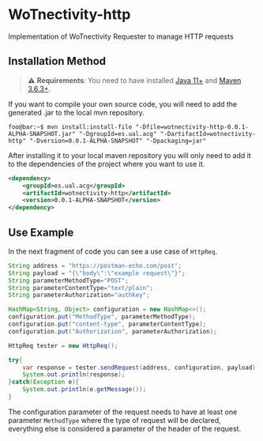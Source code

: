# WoTnectivity-http
Implementation of WoTnectivity Requester to manage HTTP requests

## Installation Method

> :warning: **Requirements**: You need to have installed [Java 11+](https://openjdk.java.net/projects/jdk/11/) and [Maven 3.6.3+](http://maven.apache.org).

If you want to compile your own source code, you will need to add the generated .jar to the local mvn repository.

```console
foo@bar:~$ mvn install:install-file "-Dfile=wotnectivity-http-0.0.1-ALPHA-SNAPSHOT.jar" "-DgroupId=es.ual.acg" "-DartifactId=wotnectivity-http" "-Dversion=0.0.1-ALPHA-SNAPSHOT" "-Dpackaging=jar"
```

After installing it to your local maven repository you will only need to add it to the dependencies of the project where you want to use it.

```xml
<dependency>
    <groupId>es.ual.acg</groupId>
    <artifactId>wotnectivity-http</artifactId>
    <version>0.0.1-ALPHA-SNAPSHOT</version>
</dependency>
```

## Use Example

In the next fragment of code you can see a use case of `HttpReq`.

```java
String address = "https://postman-echo.com/post";
String payload = "{\"body\":\"example request\"}";
String parameterMethodType="POST";
String parameterContentType="text/plain";
String parameterAuthorization="authkey";

HashMap<String, Object> configuration = new HashMap<>();
configuration.put("MethodType", parameterMethodType);
configuration.put("content-type", parameterContentType);
configuration.put("Authorization", parameterAuthorization);

HttpReq tester = new HttpReq();

try{
    var response = tester.sendRequest(address, configuration, payload).get();
    System.out.println(response);
}catch(Exception e){
    System.out.println(e.getMessage());
}
```

The configuration parameter of the request needs to have at least one parameter `MethodType` where the type of request will be declared, everything else is considered a parameter of the header of the request.

